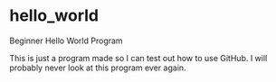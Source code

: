 # hello_world
Beginner Hello World Program

This is just a program made so I can test out how to use GitHub. I will probably never look at this program ever again.
